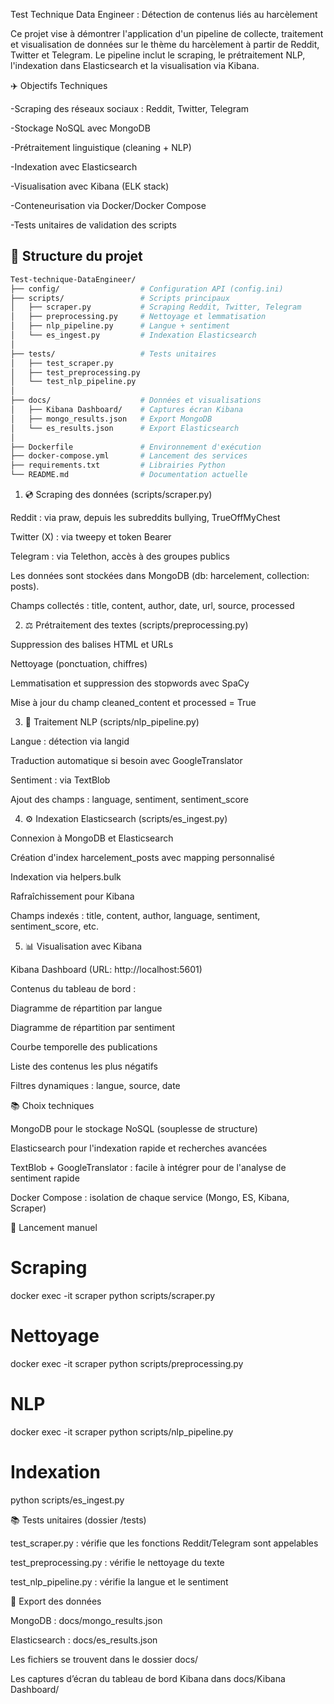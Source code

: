 Test Technique Data Engineer : Détection de contenus liés au harcèlement

Ce projet vise à démontrer l'application d'un pipeline de collecte, traitement et visualisation de données sur le thème du harcèlement à partir de Reddit, Twitter et Telegram. Le pipeline inclut le scraping, le prétraitement NLP, l'indexation dans Elasticsearch et la visualisation via Kibana.

✈️ Objectifs Techniques

-Scraping des réseaux sociaux : Reddit, Twitter, Telegram

-Stockage NoSQL avec MongoDB

-Prétraitement linguistique (cleaning + NLP)

-Indexation avec Elasticsearch

-Visualisation avec Kibana (ELK stack)

-Conteneurisation via Docker/Docker Compose

-Tests unitaires de validation des scripts

## 📁 Structure du projet

```bash
Test-technique-DataEngineer/
├── config/                  # Configuration API (config.ini)
├── scripts/                 # Scripts principaux
│   ├── scraper.py           # Scraping Reddit, Twitter, Telegram
│   ├── preprocessing.py     # Nettoyage et lemmatisation
│   ├── nlp_pipeline.py      # Langue + sentiment
│   └── es_ingest.py         # Indexation Elasticsearch
│
├── tests/                   # Tests unitaires
│   ├── test_scraper.py
│   ├── test_preprocessing.py
│   └── test_nlp_pipeline.py
│
├── docs/                    # Données et visualisations
│   ├── Kibana Dashboard/    # Captures écran Kibana
│   ├── mongo_results.json   # Export MongoDB
│   └── es_results.json      # Export Elasticsearch
│
├── Dockerfile               # Environnement d'exécution
├── docker-compose.yml       # Lancement des services
├── requirements.txt         # Librairies Python
└── README.md                # Documentation actuelle
```

1. 💿 Scraping des données (scripts/scraper.py)

Reddit : via praw, depuis les subreddits bullying, TrueOffMyChest

Twitter (X) : via tweepy et token Bearer

Telegram : via Telethon, accès à des groupes publics

Les données sont stockées dans MongoDB (db: harcelement, collection: posts).

Champs collectés : title, content, author, date, url, source, processed

2. ⚖️ Prétraitement des textes (scripts/preprocessing.py)

Suppression des balises HTML et URLs

Nettoyage (ponctuation, chiffres)

Lemmatisation et suppression des stopwords avec SpaCy

Mise à jour du champ cleaned_content et processed = True

3. 🧠 Traitement NLP (scripts/nlp_pipeline.py)

Langue : détection via langid

Traduction automatique si besoin avec GoogleTranslator

Sentiment : via TextBlob

Ajout des champs : language, sentiment, sentiment_score

4. ⚙️ Indexation Elasticsearch (scripts/es_ingest.py)

Connexion à MongoDB et Elasticsearch

Création d'index harcelement_posts avec mapping personnalisé

Indexation via helpers.bulk

Rafraîchissement pour Kibana

Champs indexés : title, content, author, language, sentiment, sentiment_score, etc.

5. 📊 Visualisation avec Kibana

Kibana Dashboard (URL: http://localhost:5601)

Contenus du tableau de bord :

Diagramme de répartition par langue

Diagramme de répartition par sentiment

Courbe temporelle des publications

Liste des contenus les plus négatifs

Filtres dynamiques : langue, source, date

📚 Choix techniques

MongoDB pour le stockage NoSQL (souplesse de structure)

Elasticsearch pour l'indexation rapide et recherches avancées

TextBlob + GoogleTranslator : facile à intégrer pour de l'analyse de sentiment rapide

Docker Compose : isolation de chaque service (Mongo, ES, Kibana, Scraper)

🔧 Lancement manuel

# Scraping

docker exec -it scraper python scripts/scraper.py

# Nettoyage

docker exec -it scraper python scripts/preprocessing.py

# NLP

docker exec -it scraper python scripts/nlp_pipeline.py

# Indexation

python scripts/es_ingest.py

📚 Tests unitaires (dossier /tests)

test_scraper.py : vérifie que les fonctions Reddit/Telegram sont appelables

test_preprocessing.py : vérifie le nettoyage du texte

test_nlp_pipeline.py : vérifie la langue et le sentiment

💾 Export des données

MongoDB : docs/mongo_results.json

Elasticsearch : docs/es_results.json

Les fichiers se trouvent dans le dossier docs/

Les captures d’écran du tableau de bord Kibana dans docs/Kibana Dashboard/
